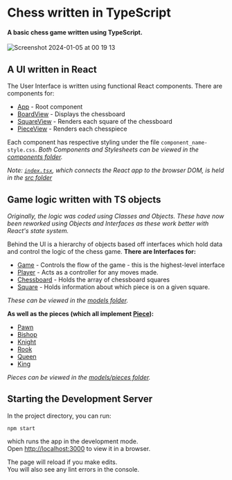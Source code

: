 # Chess written in TypeScript
#### A basic chess game written using TypeScript.
![Screenshot 2024-01-05 at 00 19 13](https://github.com/ChrisDev18/Chess-Game/assets/95181085/d2070ec4-7caa-4b9d-98d9-6f7ec4289580)


## A UI written in React
The User Interface is written using functional React components.
There are components for:
- [App](src/components/App.tsx) - Root component
- [BoardView](src/components/BoardView.tsx) - Displays the chessboard
- [SquareView](src/components/SquareView.tsx) - Renders each square of the chessboard
- [PieceView](src/components/PieceView.tsx) - Renders each chesspiece

Each component has respective styling under the file `component_name-style.css`.
_Both Components and Stylesheets can be viewed in the [components folder](src/components)._

_Note: [`index.tsx`](src/index.tsx), which connects the React app to the browser DOM,
is held in the [src folder](src)_

## Game logic written with TS objects
_Originally, the logic was coded using Classes and Objects.
These have now been reworked using Objects and Interfaces as these work better with React's state system._

Behind the UI is a hierarchy of objects based off interfaces which hold data and control
the logic of the chess game. **There are Interfaces for:**
- [Game](src/models/Game.ts) - Controls the flow of the game - this is the highest-level interface
- [Player](src/models/Player.ts) - Acts as a controller for any moves made.
- [Chessboard](src/models/ChessBoard.ts) - Holds the array of chessboard squares
- [Square](src/models/Square.ts) - Holds information about which piece is on a given square.

_These can be viewed in the [models folder](src/models)._

**As well as the pieces (which all implement [Piece](src/models/pieces/Piece.ts)):**
- [Pawn](src/models/pieces/Pawn.ts)
- [Bishop](src/models/pieces/Bishop.ts)
- [Knight](src/models/pieces/Knight.ts)
- [Rook](src/models/pieces/Rook.ts)
- [Queen](src/models/pieces/Queen.ts)
- [King](src/models/pieces/King.ts)

_Pieces can be viewed in the [models/pieces folder](src/models/pieces)._


## Starting the Development Server

In the project directory, you can run:

`npm start`

which runs the app in the development mode.\
Open [http://localhost:3000](http://localhost:3000) to view it in a browser.

The page will reload if you make edits.\
You will also see any lint errors in the console.
